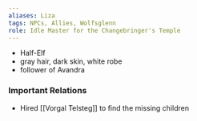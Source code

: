 ```yaml
---
aliases: Liza
tags: NPCs, Allies, Wolfsglenn
role: Idle Master for the Changebringer's Temple
---
```


- Half-Elf 
- gray hair, dark skin, white robe
- follower of Avandra

### Important Relations
* Hired [[Vorgal Telsteg]] to find the missing children